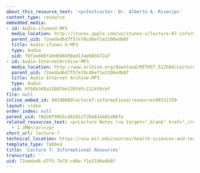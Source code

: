 ```yaml
---
about_this_resource_text: '<p>Instructor: Dr. Alberto A. Riva</p>'
content_type: resource
embedded_media:
- id: Audio-iTunesU-MP3
  media_location: http://itunes.apple.com/us/itunes-u/lecture-07-informational-reso/id341598228?i=63739259
  parent_uid: 72aedad6d7f57e78cd6ef1e2196edb8f
  title: Audio-iTunes U-MP3
  type: Audio
  uid: f8fae0d0fa6d686950ad134e985672af
- id: Audio-InternetArchive-MP3
  media_location: http://www.archive.org/download/MITHST.512S04/Lecture7-16k.mp3
  parent_uid: 72aedad6d7f57e78cd6ef1e2196edb8f
  title: Audio-Internet Archive-MP3
  type: Audio
  uid: 0f0db3d9a158d7de130fdfc1124f8cbf
file: null
inline_embed_id: 99198009lecture7:informationalresources99152759
layout: video
order_index: null
parent_uid: f8d20f99b5cd82012f264814481d96fe
related_resources_text: <p>Lecture Notes (<a target="_blank" href="./resolveuid/7004ce746430457af5bd14fe24c95768">PDF
  - 1.3MB</a>)</p>
short_url: lecture-7
technical_location: https://ocw.mit.edu/courses/health-sciences-and-technology/hst-512-genomic-medicine-spring-2004/audio-lectures/lecture-7
template_type: Tabbed
title: 'Lecture 7: Informational Resources'
transcript: ''
uid: 72aedad6-d7f5-7e78-cd6e-f1e2196edb8f
---
```

